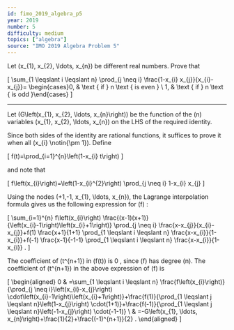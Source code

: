 ```yaml
---
id: fimo_2019_algebra_p5
year: 2019
number: 5
difficulty: medium
topics: ["algebra"]
source: "IMO 2019 Algebra Problem 5"
---
```


Let \(x_{1}, x_{2}, \ldots, x_{n}\) be different real numbers. Prove that

\[
\sum_{1 \leqslant i \leqslant n} \prod_{j \neq i} \frac{1-x_{i} x_{j}}{x_{i}-x_{j}}= \begin{cases}0, & \text { if } n \text { is even } \\ 1, & \text { if } n \text { is odd }\end{cases}
\]

---
Let \(G\left(x_{1}, x_{2}, \ldots, x_{n}\right)\) be the function of the \(n\) variables \(x_{1}, x_{2}, \ldots, x_{n}\) on the LHS of the required identity.

Since both sides of the identity are rational functions, it suffices to prove it when all \(x_{i} \notin\{\pm 1\}\). Define

\[
f(t)=\prod_{i=1}^{n}\left(1-x_{i} t\right)
\]

and note that

\[
f\left(x_{i}\right)=\left(1-x_{i}^{2}\right) \prod_{j \neq i} 1-x_{i} x_{j}
\]

Using the nodes \(+1,-1, x_{1}, \ldots, x_{n}\), the Lagrange interpolation formula gives us the following expression for \(f\) :

\[
\sum_{i=1}^{n} f\left(x_{i}\right) \frac{(x-1)(x+1)}{\left(x_{i}-1\right)\left(x_{i}+1\right)} \prod_{j \neq i} \frac{x-x_{j}}{x_{i}-x_{j}}+f(1) \frac{x+1}{1+1} \prod_{1 \leqslant i \leqslant n} \frac{x-x_{i}}{1-x_{i}}+f(-1) \frac{x-1}{-1-1} \prod_{1 \leqslant i \leqslant n} \frac{x-x_{i}}{1-x_{i}} .
\]

The coefficient of \(t^{n+1}\) in \(f(t)\) is 0 , since \(f\) has degree \(n\). The coefficient of \(t^{n+1}\) in the above expression of \(f\) is

\[
\begin{aligned}
0 & =\sum_{1 \leqslant i \leqslant n} \frac{f\left(x_{i}\right)}{\prod_{j \neq i}\left(x_{i}-x_{j}\right) \cdot\left(x_{i}-1\right)\left(x_{i}+1\right)}+\frac{f(1)}{\prod_{1 \leqslant j \leqslant n}\left(1-x_{j}\right) \cdot(1+1)}+\frac{f(-1)}{\prod_{1 \leqslant j \leqslant n}\left(-1-x_{j}\right) \cdot(-1-1)} \\
& =-G\left(x_{1}, \ldots, x_{n}\right)+\frac{1}{2}+\frac{(-1)^{n+1}}{2} .
\end{aligned}
\]
